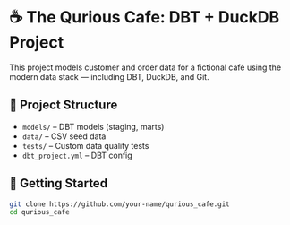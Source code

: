 # ☕ The Qurious Cafe: DBT + DuckDB Project

This project models customer and order data for a fictional café using the modern data stack — including DBT, DuckDB, and Git.

## 🧱 Project Structure

- `models/` – DBT models (staging, marts)
- `data/` – CSV seed data
- `tests/` – Custom data quality tests
- `dbt_project.yml` – DBT config


## 🚀 Getting Started

```bash
git clone https://github.com/your-name/qurious_cafe.git
cd qurious_cafe

